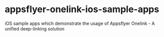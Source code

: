 # appsflyer-onelink-ios-sample-apps
iOS sample apps which demonstrate the usage of Appsflyer Onelink - A unified deep-linking solution 
